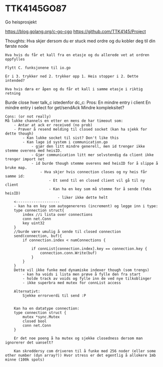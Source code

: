 # TTK4145GO87
Go heisprosjekt

https://blog.golang.org/c-go-cgo
https://github.com/TTK4145/Project


Thoughts:
	Hva skjer dersom du er stuck med ordre og du kobler deg til din første node

	Hva hvis du får et kall fra en etasje og du allerede vet at ordren oppfylles

	Flytt C. funksjonene til io.go

	Er i 3. trykker ned 2. trykker opp 1. Heis stopper i 2. Dette intended?

	Hva hvis døra er åpen og du får et kall i samme etasje i riktig retning

Burde close hver talk_c istedenfor dc_c:
	Pros:
	En mindre entry i client
	En mindre entry i select for get/sendAck
	Mindre kompleksitet?

	Cons: (or not really)
	Må lukke channels en etter en mens de har timeout som:
		- Antar at ack er received (no prob)
		- Prøver å resend melding til closed socket (kan ha sjekk for dette though)
			- Kan lukke socket til sist? Don't like this
			- Kan lage id system i communication.go 
				- gjør den litt mindre generell, men id trenger ikke stemme overens med heisID.
				- Gjør communication litt mer selvstendig da client ikke trenger import net
				- id burde though stemme overens med heisID for å slippe å bruke map.
					- Hva skjer hvis connection closes og ny heis får samme id:
						- Et send til en closed client vil gå til ny client
						- Kan ha en key som må stemme for å sende (feks heisID)
							- liker ikke dette helt
		<--------------------
		- kan ha en key som autogenereres (increment) og legge inn i type:
		type connection struct{
			index //i lista over connections
			conn net.Conn
			key uint32
		}
		//burde være umulig å sende til closed connection 
		send(connection, buf){
			if connection.index < numConnections {

				if connList[connection.index].key == connection.key {
					connection.conn.Write(buf)
				}
			}
		}
		Dette vil ikke funke med dynamiske indexer though (som trengs)
			- kan ha voids i lista men prøve å fylle den fra start
			- holde track av voids og fylle inn de ved nye tilkoblinger
			- ikke superbra med mutex for connList access

		Alternativt:
			Sjekke errorverdi til send :P


		Kan ha en datatype connection:
		type connection struct {
			mutex *sync.Mutex
			closed bool
			conn net.Conn
		}

		Er det noe poeng å ha mutex og sjekke closedness dersom man ignorerer det uansett?

		Kan skreddersy com driveren til å funke med 256 noder (eller some other number (dyn array?)) Hvor stress er det egentlig å allokere 1mb minne (100k spots)

